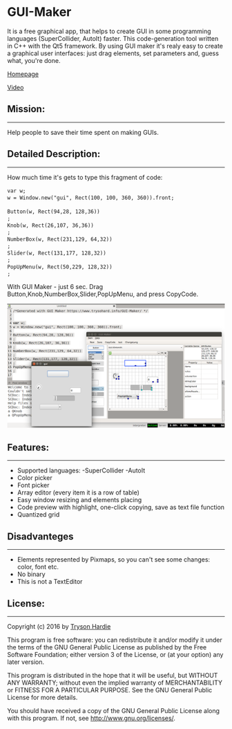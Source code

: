 # GUI-Maker

It is a free graphical app, that helps to create GUI in some programming languages (SuperCollider, AutoIt) faster. This code-generation tool written in C++ with the Qt5 framework.
By using GUI maker it's realy easy to create a graphical user interfaces: just drag elements, set parameters and, guess what, you're done.

[Homepage](http://trysohard.info/GUI-Maker/)<br>

[Video](https://youtu.be/SeF3GWO346Y)<br>

## Mission:
***
Help people to save their time spent on making GUIs.


## Detailed Description:
***

How much time it's gets to type this fragment of code:

```SuperCollider
var w;
w = Window.new("gui", Rect(100, 100, 360, 360)).front;

Button(w, Rect(94,28, 128,36))
;
Knob(w, Rect(26,107, 36,36))
;
NumberBox(w, Rect(231,129, 64,32))
;
Slider(w, Rect(131,177, 128,32))
;
PopUpMenu(w, Rect(50,229, 128,32))
;
```

With GUI Maker - just 6 sec. Drag  Button,Knob,NumberBox,Slider,PopUpMenu, and press CopyCode.

![GUI_Maker Screenshot](src/data/screenshots/GUI_Maker_screenshot.png?raw=true)

## Features:
***

* Supported languages:
	-SuperCollider
	-AutoIt
* Color picker
* Font picker
* Array editor (every item it is a row of table)
* Easy window resizing and elements placing
* Code preview with highlight, one-click copying, save as text file function
* Quantized grid


## Disadvanteges
***
* Elements represented by Pixmaps, so you can't see some changes: color, font etc.
* No binary
* This is not a TextEditor


## License:
***
Copyright (c) 2016 by [Tryson Hardie](http://trysohard.info/)<br>

This program is free software: you can redistribute it and/or modify
it under the terms of the GNU General Public License as published by
the Free Software Foundation; either version 3 of the License, or
(at your option) any later version.

This program is distributed in the hope that it will be useful,
but WITHOUT ANY WARRANTY; without even the implied warranty of
MERCHANTABILITY or FITNESS FOR A PARTICULAR PURPOSE.  See the
GNU General Public License for more details.

You should have received a copy of the GNU General Public License
along with this program.  If not, see <http://www.gnu.org/licenses/>.


